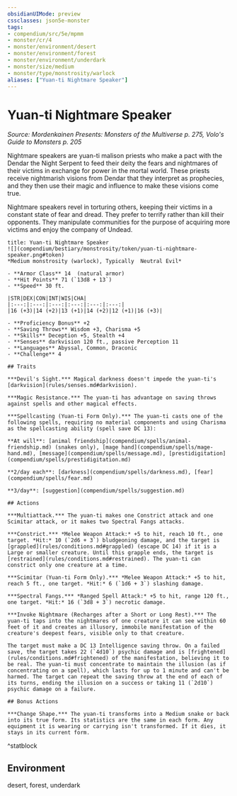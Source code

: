 ```yaml
---
obsidianUIMode: preview
cssclasses: json5e-monster
tags:
- compendium/src/5e/mpmm
- monster/cr/4
- monster/environment/desert
- monster/environment/forest
- monster/environment/underdark
- monster/size/medium
- monster/type/monstrosity/warlock
aliases: ["Yuan-ti Nightmare Speaker"]
---
```

# Yuan-ti Nightmare Speaker
*Source: Mordenkainen Presents: Monsters of the Multiverse p. 275, Volo's Guide to Monsters p. 205*  

Nightmare speakers are yuan-ti malison priests who make a pact with the Dendar the Night Serpent to feed their deity the fears and nightmares of their victims in exchange for power in the mortal world. These priests receive nightmarish visions from Dendar that they interpret as prophecies, and they then use their magic and influence to make these visions come true.

Nightmare speakers revel in torturing others, keeping their victims in a constant state of fear and dread. They prefer to terrify rather than kill their opponents. They manipulate communities for the purpose of acquiring more victims and enjoy the company of Undead.

```ad-statblock
title: Yuan-ti Nightmare Speaker
![](compendium/bestiary/monstrosity/token/yuan-ti-nightmare-speaker.png#token)
*Medium monstrosity (warlock), Typically  Neutral Evil*

- **Armor Class** 14  (natural armor)
- **Hit Points** 71 (`13d8 + 13`)
- **Speed** 30 ft.

|STR|DEX|CON|INT|WIS|CHA|
|:---:|:---:|:---:|:---:|:---:|:---:|
|16 (+3)|14 (+2)|13 (+1)|14 (+2)|12 (+1)|16 (+3)|

- **Proficiency Bonus** +2
- **Saving Throws** Wisdom +3, Charisma +5
- **Skills** Deception +5, Stealth +4
- **Senses** darkvision 120 ft., passive Perception 11
- **Languages** Abyssal, Common, Draconic
- **Challenge** 4

## Traits

***Devil's Sight.*** Magical darkness doesn't impede the yuan-ti's [darkvision](rules/senses.md#darkvision).

***Magic Resistance.*** The yuan-ti has advantage on saving throws against spells and other magical effects.

***Spellcasting (Yuan-ti Form Only).*** The yuan-ti casts one of the following spells, requiring no material components and using Charisma as the spellcasting ability (spell save DC 13):

**At will**: [animal friendship](compendium/spells/animal-friendship.md) (snakes only), [mage hand](compendium/spells/mage-hand.md), [message](compendium/spells/message.md), [prestidigitation](compendium/spells/prestidigitation.md)

**2/day each**: [darkness](compendium/spells/darkness.md), [fear](compendium/spells/fear.md)

**3/day**: [suggestion](compendium/spells/suggestion.md)

## Actions

***Multiattack.*** The yuan-ti makes one Constrict attack and one Scimitar attack, or it makes two Spectral Fangs attacks.

***Constrict.*** *Melee Weapon Attack:* +5 to hit, reach 10 ft., one target. *Hit:* 10 (`2d6 + 3`) bludgeoning damage, and the target is [grappled](rules/conditions.md#grappled) (escape DC 14) if it is a Large or smaller creature. Until this grapple ends, the target is [restrained](rules/conditions.md#restrained). The yuan-ti can constrict only one creature at a time.

***Scimitar (Yuan-ti Form Only).*** *Melee Weapon Attack:* +5 to hit, reach 5 ft., one target. *Hit:* 6 (`1d6 + 3`) slashing damage.

***Spectral Fangs.*** *Ranged Spell Attack:* +5 to hit, range 120 ft., one target. *Hit:* 16 (`3d8 + 3`) necrotic damage.

***Invoke Nightmare (Recharges after a Short or Long Rest).*** The yuan-ti taps into the nightmares of one creature it can see within 60 feet of it and creates an illusory, immobile manifestation of the creature's deepest fears, visible only to that creature.

The target must make a DC 13 Intelligence saving throw. On a failed save, the target takes 22 (`4d10`) psychic damage and is [frightened](rules/conditions.md#frightened) of the manifestation, believing it to be real. The yuan-ti must concentrate to maintain the illusion (as if concentrating on a spell), which lasts for up to 1 minute and can't be harmed. The target can repeat the saving throw at the end of each of its turns, ending the illusion on a success or taking 11 (`2d10`) psychic damage on a failure.

## Bonus Actions

***Change Shape.*** The yuan-ti transforms into a Medium snake or back into its true form. Its statistics are the same in each form. Any equipment it is wearing or carrying isn't transformed. If it dies, it stays in its current form.
```
^statblock

## Environment

desert, forest, underdark